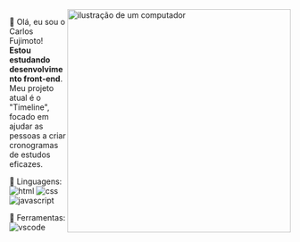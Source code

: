 
<img src="https://raw.githubusercontent.com/MicaelliMedeiros/micaellimedeiros/master/image/computer-illustration.png" alt="ilustração de um computador" min-width="400px" max-width="400px" width="400px" align="right">

<p align="left"> 
  👋 Olá, eu sou o Carlos Fujimoto! <strong>Estou estudando desenvolvimento front-end</strong>.<br>
  Meu projeto atual é o "Timeline", focado em ajudar as pessoas a criar cronogramas de estudos eficazes.
</p>

<p align="left">
  🦄 Linguagens: <br>
  <img src="https://img.shields.io/badge/HTML5-E34F26?style=for-the-badge&logo=html5&logoColor=white" alt="html">
  <img src="https://img.shields.io/badge/CSS3-1572B6?style=for-the-badge&logo=css3&logoColor=white" alt="css">
  <img src="https://img.shields.io/badge/JavaScript-F7DF1E?style=for-the-badge&logo=javascript&logoColor=black" alt="javascript">
</p>

<p align="left">
  💼 Ferramentas: <br> <img src="https://img.shields.io/badge/-Visual%20Studio%20Code-333333?style=flat&logo=visual-studio-code&logoColor=007ACC" alt="vscode">
</p>
